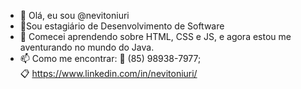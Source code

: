 - 👋 Olá, eu sou @nevitoniuri
- 🌱Sou estagiário de Desenvolvimento de Software
- 👀 Comecei aprendendo sobre HTML, CSS e JS, e agora estou me aventurando no mundo do Java.
- 📫 Como me encontrar: 
   :iphone: (85) 98938-7977;    
   :clipboard: https://www.linkedin.com/in/nevitoniuri/

<!---
nevitoniuri/nevitoniuri is a ✨ special ✨ repository because its `README.md` (this file) appears on your GitHub profile.
You can click the Preview link to take a look at your changes.
--->
